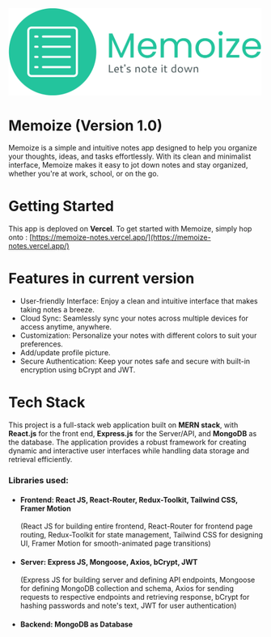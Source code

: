 <img src='frontend/src/assets/brand-logo/inline-logo-no-background.png' alt="app logo" style="width:500px"/>

# Memoize (Version 1.0)
Memoize is a simple and intuitive notes app designed to help you organize your thoughts, ideas, and tasks effortlessly. With its clean and minimalist interface, Memoize makes it easy to jot down notes and stay organized, whether you're at work, school, or on the go.

# Getting Started
This app is deploved on <b>Vercel</b>. 
To get started with Memoize, simply hop onto : [https://memoize-notes.vercel.app/](https://memoize-notes.vercel.app/)

# Features in current version
- User-friendly Interface: Enjoy a clean and intuitive interface that makes taking notes a breeze.
- Cloud Sync: Seamlessly sync your notes across multiple devices for access anytime, anywhere.
- Customization: Personalize your notes with different colors to suit your preferences.
- Add/update profile picture.
- Secure Authentication: Keep your notes safe and secure with built-in encryption using bCrypt and JWT.

# Tech Stack
This project is a full-stack web application built on <b>MERN stack</b>, with  <b>React.js</b> for the front end, <b>Express.js</b> for the Server/API, and <b>MongoDB</b> as the database. The application provides a robust framework for creating dynamic and interactive user interfaces while handling data storage and retrieval efficiently.

### Libraries used: 
- #### <b>Frontend:</b> React JS, React-Router, Redux-Toolkit, Tailwind CSS, Framer Motion <br>
  (React JS for building entire frontend, React-Router for frontend page routing, Redux-Toolkit for state management, Tailwind CSS for designing UI, Framer Motion for smooth-animated page transitions)
- #### <b>Server:</b> Express JS, Mongoose, Axios, bCrypt, JWT <br>
    (Express JS for building server and defining API endpoints, Mongoose for defining MongoDB collection and schema, Axios for sending requests to respective endpoints and retrieving response, bCrypt for hashing passwords and note's text, JWT for user authentication)
- #### <b>Backend:</b> MongoDB as Database
